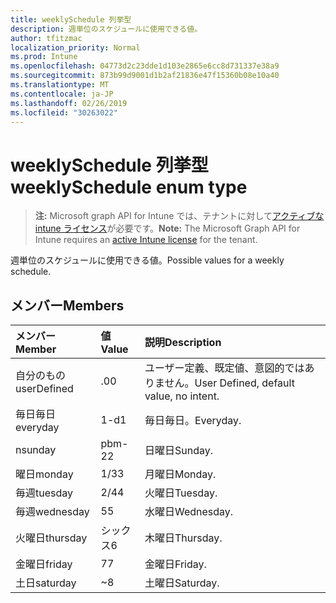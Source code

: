 ```yaml
---
title: weeklySchedule 列挙型
description: 週単位のスケジュールに使用できる値。
author: tfitzmac
localization_priority: Normal
ms.prod: Intune
ms.openlocfilehash: 04773d2c23dde1d103e2865e6cc8d731337e38a9
ms.sourcegitcommit: 873b99d9001d1b2af21836e47f15360b08e10a40
ms.translationtype: MT
ms.contentlocale: ja-JP
ms.lasthandoff: 02/26/2019
ms.locfileid: "30263022"
---
```

# <a name="weeklyschedule-enum-type"></a><span data-ttu-id="e99b7-103">weeklySchedule 列挙型</span><span class="sxs-lookup"><span data-stu-id="e99b7-103">weeklySchedule enum type</span></span>

> <span data-ttu-id="e99b7-104">**注:** Microsoft graph API for Intune では、テナントに対して[アクティブな intune ライセンス](https://go.microsoft.com/fwlink/?linkid=839381)が必要です。</span><span class="sxs-lookup"><span data-stu-id="e99b7-104">**Note:** The Microsoft Graph API for Intune requires an [active Intune license](https://go.microsoft.com/fwlink/?linkid=839381) for the tenant.</span></span>

<span data-ttu-id="e99b7-105">週単位のスケジュールに使用できる値。</span><span class="sxs-lookup"><span data-stu-id="e99b7-105">Possible values for a weekly schedule.</span></span>

## <a name="members"></a><span data-ttu-id="e99b7-106">メンバー</span><span class="sxs-lookup"><span data-stu-id="e99b7-106">Members</span></span>
|<span data-ttu-id="e99b7-107">メンバー</span><span class="sxs-lookup"><span data-stu-id="e99b7-107">Member</span></span>|<span data-ttu-id="e99b7-108">値</span><span class="sxs-lookup"><span data-stu-id="e99b7-108">Value</span></span>|<span data-ttu-id="e99b7-109">説明</span><span class="sxs-lookup"><span data-stu-id="e99b7-109">Description</span></span>|
|:---|:---|:---|
|<span data-ttu-id="e99b7-110">自分のもの</span><span class="sxs-lookup"><span data-stu-id="e99b7-110">userDefined</span></span>|<span data-ttu-id="e99b7-111">.0</span><span class="sxs-lookup"><span data-stu-id="e99b7-111">0</span></span>|<span data-ttu-id="e99b7-112">ユーザー定義、既定値、意図的ではありません。</span><span class="sxs-lookup"><span data-stu-id="e99b7-112">User Defined, default value, no intent.</span></span>|
|<span data-ttu-id="e99b7-113">毎日毎日</span><span class="sxs-lookup"><span data-stu-id="e99b7-113">everyday</span></span>|<span data-ttu-id="e99b7-114">1-d</span><span class="sxs-lookup"><span data-stu-id="e99b7-114">1</span></span>|<span data-ttu-id="e99b7-115">毎日毎日。</span><span class="sxs-lookup"><span data-stu-id="e99b7-115">Everyday.</span></span>|
|<span data-ttu-id="e99b7-116">n</span><span class="sxs-lookup"><span data-stu-id="e99b7-116">sunday</span></span>|<span data-ttu-id="e99b7-117">pbm-2</span><span class="sxs-lookup"><span data-stu-id="e99b7-117">2</span></span>|<span data-ttu-id="e99b7-118">日曜日</span><span class="sxs-lookup"><span data-stu-id="e99b7-118">Sunday.</span></span>|
|<span data-ttu-id="e99b7-119">曜日</span><span class="sxs-lookup"><span data-stu-id="e99b7-119">monday</span></span>|<span data-ttu-id="e99b7-120">1/3</span><span class="sxs-lookup"><span data-stu-id="e99b7-120">3</span></span>|<span data-ttu-id="e99b7-121">月曜日</span><span class="sxs-lookup"><span data-stu-id="e99b7-121">Monday.</span></span>|
|<span data-ttu-id="e99b7-122">毎週</span><span class="sxs-lookup"><span data-stu-id="e99b7-122">tuesday</span></span>|<span data-ttu-id="e99b7-123">2/4</span><span class="sxs-lookup"><span data-stu-id="e99b7-123">4</span></span>|<span data-ttu-id="e99b7-124">火曜日</span><span class="sxs-lookup"><span data-stu-id="e99b7-124">Tuesday.</span></span>|
|<span data-ttu-id="e99b7-125">毎週</span><span class="sxs-lookup"><span data-stu-id="e99b7-125">wednesday</span></span>|<span data-ttu-id="e99b7-126">5</span><span class="sxs-lookup"><span data-stu-id="e99b7-126">5</span></span>|<span data-ttu-id="e99b7-127">水曜日</span><span class="sxs-lookup"><span data-stu-id="e99b7-127">Wednesday.</span></span>|
|<span data-ttu-id="e99b7-128">火曜日</span><span class="sxs-lookup"><span data-stu-id="e99b7-128">thursday</span></span>|<span data-ttu-id="e99b7-129">シックス</span><span class="sxs-lookup"><span data-stu-id="e99b7-129">6</span></span>|<span data-ttu-id="e99b7-130">木曜日</span><span class="sxs-lookup"><span data-stu-id="e99b7-130">Thursday.</span></span>|
|<span data-ttu-id="e99b7-131">金曜日</span><span class="sxs-lookup"><span data-stu-id="e99b7-131">friday</span></span>|<span data-ttu-id="e99b7-132">7</span><span class="sxs-lookup"><span data-stu-id="e99b7-132">7</span></span>|<span data-ttu-id="e99b7-133">金曜日</span><span class="sxs-lookup"><span data-stu-id="e99b7-133">Friday.</span></span>|
|<span data-ttu-id="e99b7-134">土日</span><span class="sxs-lookup"><span data-stu-id="e99b7-134">saturday</span></span>|<span data-ttu-id="e99b7-135">~</span><span class="sxs-lookup"><span data-stu-id="e99b7-135">8</span></span>|<span data-ttu-id="e99b7-136">土曜日</span><span class="sxs-lookup"><span data-stu-id="e99b7-136">Saturday.</span></span>|



